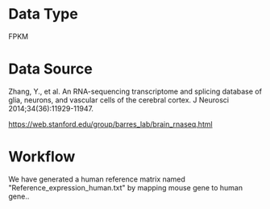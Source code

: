 # Data Type

FPKM

# Data Source

Zhang, Y., et al. An RNA-sequencing transcriptome and splicing database of glia, neurons, and vascular cells of the cerebral cortex. J Neurosci 2014;34(36):11929-11947.

https://web.stanford.edu/group/barres_lab/brain_rnaseq.html

# Workflow

We have generated a human reference matrix named "Reference_expression_human.txt" by mapping mouse gene to human gene..
